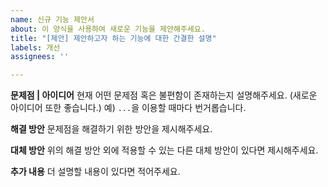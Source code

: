 ```yaml
---
name: 신규 기능 제안서
about: 이 양식을 사용하여 새로운 기능을 제안해주세요.
title: "[제안] 제안하고자 하는 기능에 대한 간결한 설명"
labels: 개선
assignees: ''

---
```


**문제점 | 아이디어**
현재 어떤 문제점 혹은 불편함이 존재하는지 설명해주세요. (새로운 아이디어 또한 좋습니다.)
예) `...`을 이용할 때마다 번거롭습니다.

**해결 방안**
문제점을 해결하기 위한 방안을 제시해주세요.

**대체 방안**
위의 해결 방안 외에 적용할 수 있는 다른 대체 방안이 있다면 제시해주세요.

**추가 내용**
더 설명할 내용이 있다면 적어주세요.
